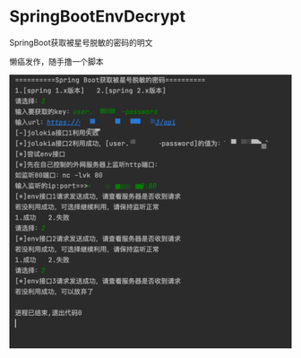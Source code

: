 # SpringBootEnvDecrypt
SpringBoot获取被星号脱敏的密码的明文

懒癌发作，随手撸一个脚本

![](https://github.com/heikanet/SpringBootEnvDecrypt/blob/main/test.png)
